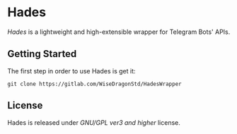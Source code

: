 # Hades

*Hades* is a lightweight and high-extensible wrapper for Telegram Bots' APIs.

## Getting Started

The first step in order to use Hades is get it:

```
git clone https://gitlab.com/WiseDragonStd/HadesWrapper
```

## License

Hades is released under _GNU/GPL ver3 and higher_ license.